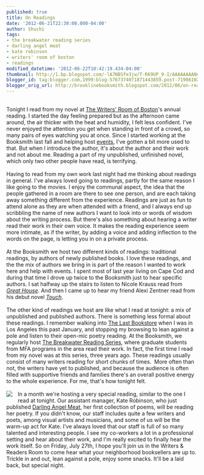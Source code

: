 ```yaml
---
published: true
title: On Readings
date: '2012-06-21T22:30:00.000-04:00'
author: Shuchi
tags:
- the breakwater reading series
- darling angel meat
- kate robinson
- writers' room of boston
- readings
modified_datetime: '2012-06-22T10:42:19.434-04:00'
thumbnail: http://1.bp.blogspot.com/-lA7NBSfe3jw/T-R69UP_9-I/AAAAAAAANeM/TIpWtFfMy3s/s72-c/FC9780982363157.jpg
blogger_id: tag:blogger.com,1999:blog-5767374071871443859.post-7198610243470455552
blogger_orig_url: http://brooklinebooksmith.blogspot.com/2012/06/on-readings.html
---
```


<div dir="ltr" style="text-align: left;" trbidi="on"><br />Tonight I read from my novel at <a href="http://writersroomofboston.wordpress.com/" target="_blank">The Writers' Room of Boston</a>'s annual reading. I started the day feeling prepared but as the afternoon came around, the air thicker with the heat and humidity, I felt less confident. I've never enjoyed the attention you get when standing in front of a crowd, so many pairs of eyes watching you at once. Since I started working at the Booksmith last fall and helping host <a href="http://www.brooklinebooksmith.com/events/mainevent.html" target="_blank">events</a>, I've gotten a bit more used to that. But when I introduce the author, it's about the author and their work and not about me. Reading a part of my unpublished, unfinished novel, which only two other people have read, is terrifying.<br /><br />Having to read from my own work last night had me thinking about readings in general. I've always loved going to readings, partly for the same reason I like going to the movies. I enjoy the communal aspect, the idea that the people gathered in a room are there to see one person, and are each taking away something different from the experience. Readings are just as fun to attend alone as they are when attended with a friend, and I always end up scribbling the name of new authors I want to look into or words of wisdom about the writing process. But there's also something about hearing a writer read their work in their own voice. It makes the reading experience seem more intimate, as if the writer, by adding a voice and adding inflection to the words on the page, is letting you in on a private process.<br /><br />At the Booksmith we host two different kinds of readings: traditional readings, by authors of newly published books. I love these readings, and the the mix of authors we bring in is part of the reason I wanted to work here and help with events. I spent most of last year living on Cape Cod and during that time I drove up twice to the Booksmith just to hear specific authors. I sat halfway up the stairs to listen to Nicole Krauss read from <a href="http://www.brooklinebooksmith-shop.com/book/9780393340648" target="_blank"><i>Great House</i></a>. And then I came up to hear my friend Alexi Zentner read from his debut novel <i><a href="http://www.brooklinebooksmith-shop.com/book/9780393342390" target="_blank">Touch</a></i>.<br /><br />The other kind of readings we host are like what I read at tonight: a mix of unpublished and published authors. There is something less formal about these readings. I remember walking into <a href="http://lastbookstorela.com/" target="_blank">The Last Bookstore</a> when I was in Los Angeles this past January, and stopping my browsing to lean against a pole and listen to their open-mic poetry reading. At the Booksmith, we regularly host <a href="http://breakwaterreadingseries.blogspot.com/" target="_blank">The Breakwater Reading Series</a>, where graduate students from MFA programs in the area read their work. In fact, the first time I read from my novel was at this series, three years ago. These readings usually consist of many writers reading for short chunks of times. &nbsp;More often than not, the writers have yet to published, and because the audience is often filled with supportive friends and families there's an overall positive energy to the whole experience. For me, that's how tonight felt.<br /><br /><a href="http://1.bp.blogspot.com/-lA7NBSfe3jw/T-R69UP_9-I/AAAAAAAANeM/TIpWtFfMy3s/s1600/FC9780982363157.jpg" imageanchor="1" style="clear: left; float: left; margin-bottom: 1em; margin-right: 1em;"><img border="0" src="http://1.bp.blogspot.com/-lA7NBSfe3jw/T-R69UP_9-I/AAAAAAAANeM/TIpWtFfMy3s/s1600/FC9780982363157.jpg" /></a>In a month we're hosting a very special reading, similar to the one I read at tonight. Our assistant manager, Kate Robinson, who just published <a href="http://www.brooklinebooksmith-shop.com/book/9780982363157" target="_blank">Darling Angel Meat</a>, her first collection of poems, will be reading her poetry. If you didn't know, our staff includes quite a few writers and poets, among visual artists and musicians, and some of us will be the warm-up act for Kate. I've always loved that our staff is full of so many talented and interesting people. I see my co-workers a lot in a professional setting and hear about their work, and I'm really excited to finally hear the work itself. So on Friday, July 27th, I hope you'll join us in the Writers &amp; Readers Room to come hear what your neighborhood booksellers are up to. Trickle in and out, lean against a pole, enjoy some snacks. It'll be a laid back, but special night.&nbsp;</div>